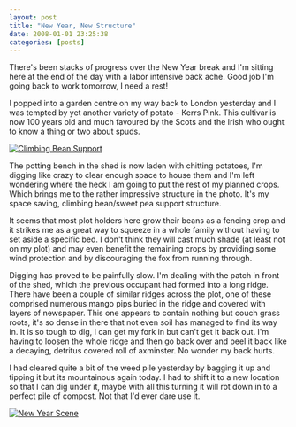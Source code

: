 ```yaml
---
layout: post
title: "New Year, New Structure"
date: 2008-01-01 23:25:38
categories: [posts]
---
```


There's been stacks of progress over the New Year break and I'm sitting here at the end of the day with a labor intensive back ache. Good job I'm going back to work tomorrow, I need a rest!

I popped into a garden centre on my way back to London yesterday and I was tempted by yet another variety of potato - Kerrs Pink. This cultivar is now 100 years old and much favoured by the Scots and the Irish who ought to know a thing or two about spuds.

[![Climbing Bean Support](https://farm3.static.flickr.com/2128/2155171280_b736dd90a0_m.jpg)](https://www.flickr.com/photos/warriorwomen/2155171280/)

The potting bench in the shed is now laden with chitting potatoes, I'm digging like crazy to clear enough space to house them and I'm left wondering where the heck I am going to put the rest of my planned crops. Which brings me to the rather impressive structure in the photo. It's my space saving, climbing bean/sweet pea support structure.

It seems that most plot holders here grow their beans as a fencing crop and it strikes me as a great way to squeeze in a whole family without having to set aside a specific bed. I don't think they will cast much shade (at least not on my plot) and may even benefit the remaining crops by providing some wind protection and by discouraging the fox from running through.

Digging has proved to be painfully slow. I'm dealing with the patch in front of the shed, which the previous occupant had formed into a long ridge. There have been a couple of similar ridges across the plot, one of these comprised numerous mango pips buried in the ridge and covered with layers of newspaper. This one appears to contain nothing but couch grass roots, it's so dense in there that not even soil has managed to find its way in. It is so tough to dig, I can get my fork in but can't get it back out. I'm having to loosen the whole ridge and then go back over and peel it back like a decaying, detritus covered roll of axminster. No wonder my back hurts.

I had cleared quite a bit of the weed pile yesterday by bagging it up and tipping it but its mountainous again today. I had to shift it to a new location so that I can dig under it, maybe with all this turning it will rot down in to a perfect pile of compost. Not that I'd ever dare use it.

[![New Year Scene](https://farm3.static.flickr.com/2231/2154371015_13e2c9c855.jpg)](https://www.flickr.com/photos/warriorwomen/2154371015/)
